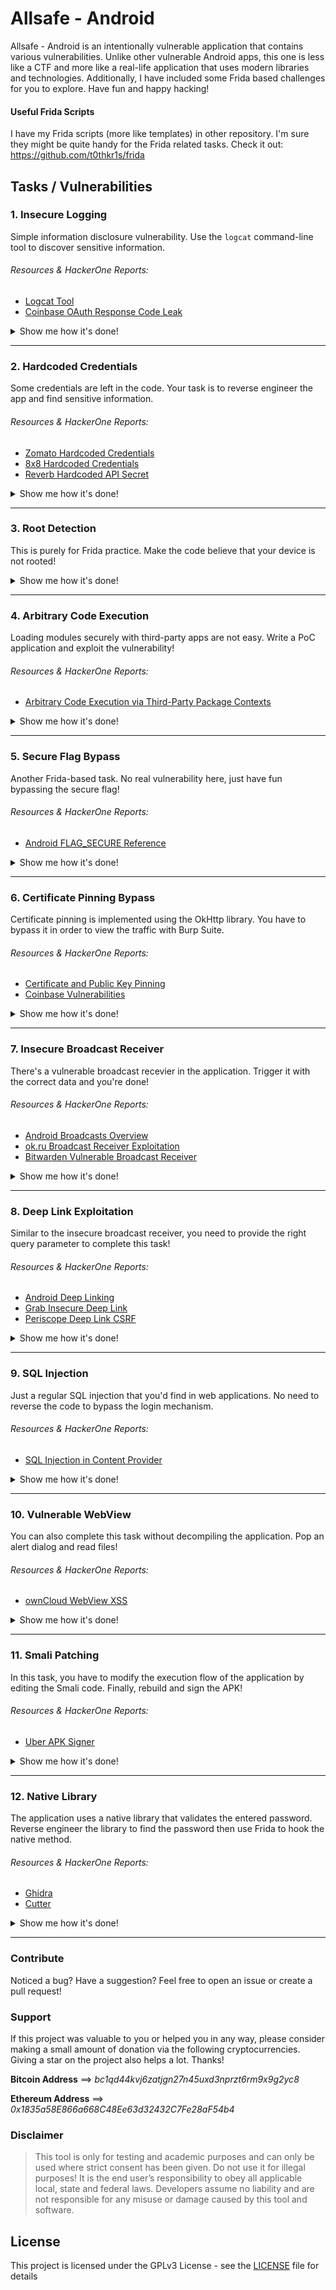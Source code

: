 
# Allsafe - Android

Allsafe - Android is an intentionally vulnerable application that contains various vulnerabilities. Unlike other vulnerable Android apps, this one is less like a CTF and more like a real-life application that uses modern libraries and technologies. Additionally, I have included some Frida based challenges for you to explore. Have fun and happy hacking!

#### Useful Frida Scripts
 
I have my Frida scripts (more like templates) in other repository. I'm sure they might be quite handy for the Frida related tasks. Check it out: https://github.com/t0thkr1s/frida

## Tasks / Vulnerabilities

### 1. Insecure Logging

Simple information disclosure vulnerability. Use the `logcat` command-line tool to discover sensitive information.

###### Resources & HackerOne Reports:

- [Logcat Tool](https://developer.android.com/studio/command-line/logcat)
- [Coinbase OAuth Response Code Leak](https://hackerone.com/reports/5314)

<details>
<summary>Show me how it's done!</summary>
<br>
adb shell 'pidof infosecadventures.allsafe'
<br><br>
Take output and substitue for <pid>
<br><br>
adb shell 'logcat --pid <pid> | grep secret'
<br><br>
</details>

---

### 2. Hardcoded Credentials

Some credentials are left in the code. Your task is to reverse engineer the app and find sensitive information.

###### Resources & HackerOne Reports:

- [Zomato Hardcoded Credentials](https://hackerone.com/reports/246995)
- [8x8 Hardcoded Credentials](https://hackerone.com/reports/412772)
- [Reverb Hardcoded API Secret](https://hackerone.com/reports/351555)

<details>
<summary>Show me how it's done!</summary>
<br>
# TODO
<br><br>
</details>

---

### 3. Root Detection

This is purely for Frida practice. Make the code believe that your device is not rooted!

<details>
<summary>Show me how it's done!</summary>
<br>
https://youtu.be/Gg-3Sw79gEI
<br><br>
</details>

---

### 4. Arbitrary Code Execution

Loading modules securely with third-party apps are not easy. Write a PoC application and exploit the vulnerability!

###### Resources & HackerOne Reports:

- [Arbitrary Code Execution via Third-Party Package Contexts](https://blog.oversecured.com/Android-arbitrary-code-execution-via-third-party-package-contexts/)

<details>
<summary>Show me how it's done!</summary>
<br>
# TODO
<br><br>
</details>

---

### 5. Secure Flag Bypass

Another Frida-based task. No real vulnerability here, just have fun bypassing the secure flag!

###### Resources & HackerOne Reports:

- [Android FLAG_SECURE Reference](https://developer.android.com/reference/android/view/WindowManager.LayoutParams#FLAG_SECURE)

<details>
<summary>Show me how it's done!</summary>
<br>
# TODO
<br><br>
</details>

---

### 6. Certificate Pinning Bypass

Certificate pinning is implemented using the OkHttp library. You have to bypass it in order to view the traffic with Burp Suite.

###### Resources & HackerOne Reports:

- [Certificate and Public Key Pinning](https://owasp.org/www-community/controls/Certificate_and_Public_Key_Pinning)
- [Coinbase Vulnerabilities](https://hackerone.com/reports/5786)

<details>
<summary>Show me how it's done!</summary>
<br>
# TODO
<br><br>
</details>

---

### 7. Insecure Broadcast Receiver

There's a vulnerable broadcast recevier in the application. Trigger it with the correct data and you're done!

###### Resources & HackerOne Reports:

- [Android Broadcasts Overview](https://developer.android.com/guide/components/broadcasts)
- [ok.ru Broadcast Receiver Exploitation](https://hackerone.com/reports/97295)
- [Bitwarden Vulnerable Broadcast Receiver](https://hackerone.com/reports/289000)

<details>
<summary>Show me how it's done!</summary>
<br>
# TODO
<br><br>
</details>

---

### 8. Deep Link Exploitation

Similar to the insecure broadcast receiver, you need to provide the right query parameter to complete this task!

###### Resources & HackerOne Reports:

- [Android Deep Linking](https://developer.android.com/training/app-links/deep-linking)
- [Grab Insecure Deep Link](https://hackerone.com/reports/401793)
- [Periscope Deep Link CSRF](https://hackerone.com/reports/583987)

<details>
<summary>Show me how it's done!</summary>
<br>
# TODO
<br><br>
</details>

---

### 9. SQL Injection

Just a regular SQL injection that you'd find in web applications. No need to reverse the code to bypass the login mechanism.

###### Resources & HackerOne Reports:

- [SQL Injection in Content Provider](https://hackerone.com/reports/291764)

<details>
<summary>Show me how it's done!</summary>
<br>
# TODO
<br><br>
</details>

---

### 10. Vulnerable WebView

You can also complete this task without decompiling the application. Pop an alert dialog and read files!

###### Resources & HackerOne Reports:

- [ownCloud WebView XSS](https://hackerone.com/reports/87835)

<details>
<summary>Show me how it's done!</summary>
<br>
# TODO
<br><br>
</details>

---

### 11. Smali Patching

In this task, you have to modify the execution flow of the application by editing the Smali code. Finally, rebuild and sign the APK!

###### Resources & HackerOne Reports:

- [Uber APK Signer](https://github.com/patrickfav/uber-apk-signer)

<details>
<summary>Show me how it's done!</summary>
<br>
# TODO
<br><br>
</details>

---

### 12. Native Library

The application uses a native library that validates the entered password. Reverse engineer the library to find the password then use Frida to hook the native method.

###### Resources & HackerOne Reports:

- [Ghidra](https://github.com/NationalSecurityAgency/ghidra)
- [Cutter](https://github.com/rizinorg/cutter)

<details>
<summary>Show me how it's done!</summary>
<br>
# TODO
<br><br>
</details>

---

### Contribute

Noticed a bug? Have a suggestion? Feel free to open an issue or create a pull request!

### Support

If this project was valuable to you or helped you in any way, please consider making a small amount of donation via the following cryptocurrencies. Giving a star on the project also helps a lot. Thanks!

**Bitcoin Address**
⟹ *bc1qd44kvj6zatjgn27n45uxd3nprzt6rm9x9g2yc8*

**Ethereum Address**
⟹ *0x1835a58E866a668C48Ee63d32432C7Fe28aF54b4*

### Disclaimer

> This tool is only for testing and academic purposes and can only be used where strict consent has been given. Do not use it for illegal purposes! It is the end user’s responsibility to obey all applicable local, state and federal laws. Developers assume no liability and are not responsible for any misuse or damage caused by this tool and software.

## License

This project is licensed under the GPLv3 License - see the [LICENSE](LICENSE) file for details
